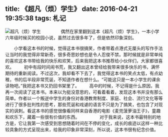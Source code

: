 title: 《超凡（烦）学生》
date: 2016-04-21 19:35:38
tags: 札记
---
![超凡（烦）学生](/assets/blog/book/SuperStudent.jpg)
　　
　　偶然在家里翻到这本《超凡（烦）学生》，一本小学六年级时候买的校园小说，虽然过去很多年了，但是依然印象深刻。
<!--more-->
　　小学看这本书的时候，觉得这本书很搞笑，作者带着点港式无厘头的写作手法让当时的我觉得非常新奇，很多奇思妙想也是令人忍俊不禁。那时候就是非常单纯的喜欢这本书带给我的快乐和欢笑，后来我把这本书推荐给小伙伴们，大家都很喜欢。
　　初中有段时间闹书荒，我又翻出这本曾经给我带来很多快乐的书，满怀期待的重新阅读。不过这次，我却看不下去了，我觉得这本书的笑点太低，有点幼稚，书的后半段非常荒诞，不知道作者在想什么。“可能这只是一本小学生的课余读物吧。”我把这本书又扔回书架里了。
　　高中的时候，不记得是什么原因，我再一次阅读了这本书。本来以为挺没意思的，可看着看着，发现这本书并没有那么简单。作者以一个叛逆中学生的身份对香港教育制度、家庭、社会、流行文化等等进行了很多批判性的思考，那些荒诞和戏谑的语言不只是为了搞笑，也包含了对现实的讽刺。看这本书的感觉很像看同样来自香港的电影《麦兜菠萝油王子》，童趣和欢乐下，藏着一些很有价值的东西。
　　
　　对于我来说，这本书最特别的地方是，它让我第一次感受到思想随着时间在不停的变化，成长的痕迹以这样一种比较具象的方式呈现出来，给我的印象非常深刻，所以说，这本书很有纪念价值。